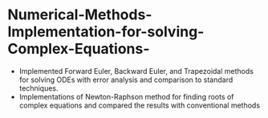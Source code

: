 # Numerical-Methods-Implementation-for-solving-Complex-Equations-
* Implemented Forward Euler, Backward Euler, and Trapezoidal methods for solving ODEs with
error analysis and comparison to standard techniques.
* Implementations of Newton-Raphson method for finding roots of complex equations and compared the
results with conventional methods
